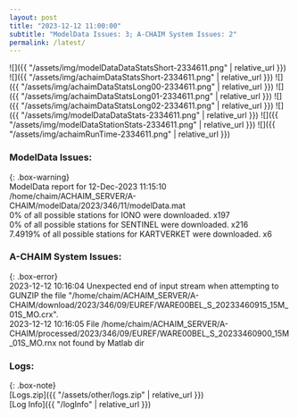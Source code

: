 ```yaml
---
layout: post
title: "2023-12-12 11:00:00"
subtitle: "ModelData Issues: 3; A-CHAIM System Issues: 2"
permalink: /latest/
---
```


![]({{ "/assets/img/modelDataDataStatsShort-2334611.png" | relative_url }})
![]({{ "/assets/img/achaimDataStatsShort-2334611.png" | relative_url }})
![]({{ "/assets/img/achaimDataStatsLong00-2334611.png" | relative_url }})
![]({{ "/assets/img/achaimDataStatsLong01-2334611.png" | relative_url }})
![]({{ "/assets/img/achaimDataStatsLong02-2334611.png" | relative_url }})
![]({{ "/assets/img/modelDataDataStats-2334611.png" | relative_url }})
![]({{ "/assets/img/modelDataStationStats-2334611.png" | relative_url }})
![]({{ "/assets/img/achaimRunTime-2334611.png" | relative_url }})


### ModelData Issues:  
  
{: .box-warning}  
 ModelData report for 12-Dec-2023 11:15:10   
 /home/chaim/ACHAIM_SERVER/A-CHAIM/modelData/2023/346/11/modelData.mat   
 0% of all possible stations for IONO were downloaded. x197   
 0% of all possible stations for SENTINEL were downloaded. x216   
 7.4919% of all possible stations for KARTVERKET were downloaded. x6   
  
### A-CHAIM System Issues:  
  
{: .box-error}  
2023-12-12 10:16:04 Unexpected end of input stream when attempting to GUNZIP the file "/home/chaim/ACHAIM_SERVER/A-CHAIM/download/2023/346/09/EUREF/WARE00BEL_S_20233460915_15M_01S_MO.crx".  
2023-12-12 10:16:05 File /home/chaim/ACHAIM_SERVER/A-CHAIM/processed/2023/346/09/EUREF/WARE00BEL_S_20233460900_15M_01S_MO.rnx not found by Matlab dir  

### Logs:  
  
{: .box-note}  
[Logs.zip]({{ "/assets/other/logs.zip" | relative_url }})  
[Log Info]({{ "/logInfo" | relative_url }})  
